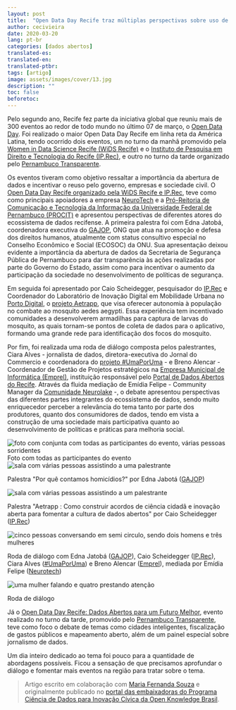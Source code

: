 ```yaml
---
layout: post
title:  "Open Data Day Recife traz múltiplas perspectivas sobre uso de dados abertos"
author: cecivieira
date: 2020-03-20
lang: pt-br
categories: [dados abertos]
translated-es: 
translated-en: 
translated-ptbr: 
tags: [artigo]
image: assets/images/cover/13.jpg
description: ""
toc: false
beforetoc:
---
```

Pelo segundo ano, Recife fez parte da iniciativa global que reuniu mais de 300 eventos ao redor de todo mundo no último 07 de março, o [Open Data Day](https://opendataday.org). Foi realizado o maior Open Data Day Recife em linha reta da América Latina, tendo ocorrido dois eventos, um no turno da manhã promovido pela [Women in Data Science Recife (WiDS Recife)](https://www.widsrecife.com.br) e o [Instituto de Pesquisa em Direito e Tecnologia do Recife (IP.Rec)](https://ip.rec.br), e outro no turno da tarde organizado pelo [Pernambuco Transparente](https://www.dadosabertospernambuco.com.br).

Os eventos tiveram como objetivo ressaltar a importância da abertura de dados e incentivar o reuso pelo governo, empresas e sociedade civil. O [Open Data Day Recife organizado pela WiDS Recife e IP.Rec](https://www.sympla.com.br/open-data-day-recife__800192),  teve como como principais apoiadores a empresa [NeuroTech](https://www.neurotech.com.br) e a [Pró-Reitoria de Comunicação e Tecnologia da Informação da Universidade Federal de Pernambuco (PROCIT)](https://www.ufpe.br/procit) e apresentou perspectivas de diferentes atores do ecossistema de dados recifense. A primeira palestra foi com Edna Jatobá, coordenadora executiva do [GAJOP](https://gajop.org), ONG que atua na promoção e defesa dos direitos humanos, atualmente com status consultivo especial no Conselho Econômico e Social (ECOSOC) da ONU. Sua apresentação deixou evidente a importância da abertura de dados da Secretaria de Segurança Pública de Pernambuco para dar transparência às ações realizadas por parte do Governo do Estado, assim como para incentivar o aumento da participação da sociedade no desenvolvimento de políticas de segurança. 

Em seguida foi apresentado por Caio Scheidegger, pesquisador do [IP.Rec](https://ip.rec.br) e  Coordenador do Laboratório de Inovação Digital em Mobilidade Urbana no [Porto Digital](https://www.portodigital.org/home), o [projeto Aetrapp](https://www.aetrapp.org), que visa oferecer autonomia à população no combate ao mosquito aedes aegypti. Essa experiência tem incentivado comunidades a desenvolverem armadilhas para captura de larvas do mosquito, as quais tornam-se pontos de coleta de dados para o aplicativo, formando uma grande rede para identificação dos focos do mosquito.

Por fim, foi realizada uma roda de diálogo composta pelos palestrantes, Ciara Alves - jornalista de dados, diretora-executiva do Jornal do Commercio e coordenadora do [projeto #UmaPorUma](http://produtos.ne10.uol.com.br/umaporuma/index.php) - e Breno Alencar - Coordenador de Gestão de Projetos estratégicos na [Empresa Municipal de Informática (Emprel)](https://www.emprel.gov.br), instituição responsável pelo [Portal de Dados Abertos do Recife](http://dados.recife.pe.gov.br). Através da fluida mediação de Emídia Felipe - Community Manager da [Comunidade Neurolake](https://www.instagram.com/neurolake/) -, o debate apresentou perspectivas das diferentes partes integrantes do ecossistema de dados, sendo muito enriquecedor perceber a relevância do tema tanto por parte dos produtores, quanto dos consumidores de dados, tendo em vista a construção de uma sociedade mais participativa quanto ao desenvolvimento de políticas e práticas para melhoria social.

<img src="../../assets/images/2020-03-20/odd2020-2.jpg" class="rounded mx-auto d-block" alt="foto com conjunta com todas as participantes do evento, várias pessoas sorridentes">
Foto com todas as participantes do evento


<div class="row">
    <div class="col">
        <img src="../../assets/images/2020-03-20/odd2020-5.jpg" class="rounded mx-auto d-block" alt="sala com várias pessoas assistindo a uma palestrante">
        <p>Palestra "Por quê contamos homicídios?" por Edna Jabotá (<a href="https://gajop.org/">GAJOP</a>)</p>        
    </div>
    <div class="col">
        <img src="../../assets/images/2020-03-20/odd2020-4.jpg" class="rounded mx-auto d-block" alt="sala com várias pessoas assistindo a um palestrante">
        <p>Palestra "Aetrapp : Como construir acordos de ciência cidadã e inovação aberta para fomentar a cultura de dados abertos" por Caio Scheidegger (<a href="https://ip.rec.br/">IP.Rec</a>)</p>
    </div>
</div>

<div class="row">
    <div class="col">
        <img src="../../assets/images/2020-03-20/odd2020-1.jpg" class="rounded mx-auto d-block" alt="cinco pessoas conversando em semi circulo, sendo dois homens e três mulheres">
        <p>Roda de diálogo com Edna Jatobá (<a href="https://gajop.org/">GAJOP</a>), Caio Scheidegger (<a href="https://ip.rec.br/">IP.Rec</a>), Ciara Alves (<a href="http://produtos.ne10.uol.com.br/umaporuma/index.php">#UmaPorUma</a>) e Breno Alencar (<a href="https://www.emprel.gov.br/">Emprel</a>), mediada por Emídia Felipe (<a href="https://www.neurotech.com.br/">Neurotech</a>)</p>        
    </div>
    <div class="col">
        <img src="../../assets/images/2020-03-20/odd2020-3.jpg" class="rounded mx-auto d-block" alt="uma mulher falando e quatro prestando atenção">
        <p>Roda de diálogo</p> 
    </div>
</div>

Já o [Open Data Day Recife: Dados Abertos para um Futuro Melhor](https://www.sympla.com.br/open-data-day-recife__813320), evento realizado no turno da tarde, promovido pelo [Pernambuco Transparente](https://www.dadosabertospernambuco.com.br), teve como foco o debate de temas como cidades inteligentes, fiscalização de gastos públicos e mapeamento aberto, além de um painel especial sobre jornalismo de dados.

Um dia inteiro dedicado ao tema foi pouco para a quantidade de abordagens possíveis. Ficou a sensação de que precisamos aprofundar o diálogo e fomentar mais eventos na região para tratar sobre o tema.

> Artigo escrito em colaboração com [Maria Fernanda Souza](http://mfsouza.com) e originalmente publicado no [portal das embaixadoras do Programa Ciência de Dados para Inovação Cívica da Open Knowledge Brasil](https://embaixadoras.ok.org.br/events/open-data-day-recife-2020/).